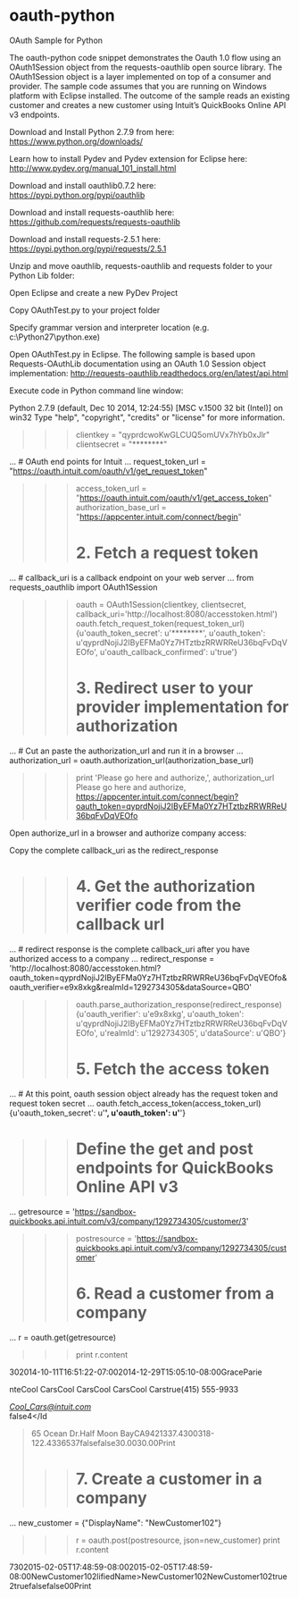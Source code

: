 # oauth-python
OAuth Sample for Python

The oauth-python code snippet demonstrates the Oauth 1.0 flow using an OAuth1Session object from the requests-oauthlib open source library.  The OAuth1Session object is a layer implemented on top of a consumer and provider.  The sample code assumes that you are running on Windows platform with Eclipse installed.  The outcome of the sample reads an existing customer and creates a new customer using Intuit’s QuickBooks Online API v3 endpoints.

Download and Install Python 2.7.9 from here:
https://www.python.org/downloads/

Learn how to install Pydev and Pydev extension for Eclipse here:
http://www.pydev.org/manual_101_install.html

Download and install  oauthlib0.7.2 here:
https://pypi.python.org/pypi/oauthlib

Download and install requests-oauthlib here:
https://github.com/requests/requests-oauthlib

Download and install requests-2.5.1 here:
https://pypi.python.org/pypi/requests/2.5.1

Unzip and move oauthlib, requests-oauthlib and requests folder to your Python Lib folder:

 

Open Eclipse and create a new PyDev Project

 

Copy OAuthTest.py to your project folder

 

Specify grammar version and interpreter location (e.g. c:\Python27\python.exe)

 

Open OAuthTest.py in Eclipse.  The following sample is based upon Requests-OAuthLib documentation using an OAuth 1.0 Session object implementation:
http://requests-oauthlib.readthedocs.org/en/latest/api.html

 

Execute code in Python command line window:

 

Python 2.7.9 (default, Dec 10 2014, 12:24:55) [MSC v.1500 32 bit (Intel)] on win32
Type "help", "copyright", "credits" or "license" for more information.
>>> clientkey = "qyprdcwoKwGLCUQ5omUVx7hYb0xJlr"
>>> clientsecret = "********"
>>>
... # OAuth end points for Intuit
... request_token_url = "https://oauth.intuit.com/oauth/v1/get_request_token"
>>> access_token_url = "https://oauth.intuit.com/oauth/v1/get_access_token"
>>> authorization_base_url = "https://appcenter.intuit.com/connect/begin"
>>>
>>> # 2. Fetch a request token
... # callback_uri is a callback endpoint on your web server
... from requests_oauthlib import OAuth1Session
>>> oauth = OAuth1Session(clientkey, clientsecret, callback_uri='http://localhost:8080/accesstoken.html')
>>> oauth.fetch_request_token(request_token_url)
{u'oauth_token_secret': u'********', u'oauth_token': u'qyprdNojiJ2IByEFMa0Yz7HTztbzRRWRReU36bqFvDqVEOfo', u'oauth_callback_confirmed': u'true'}
>>>
>>> # 3. Redirect user to your provider implementation for authorization
... # Cut an paste the authorization_url and run it in a browser
... authorization_url = oauth.authorization_url(authorization_base_url)
>>> print 'Please go here and authorize,', authorization_url
Please go here and authorize, https://appcenter.intuit.com/connect/begin?oauth_token=qyprdNojiJ2IByEFMa0Yz7HTztbzRRWRReU36bqFvDqVEOfo
>>>

Open authorize_url in a browser and authorize company access:

 

Copy the complete callback_uri as the redirect_response

 

>>> # 4. Get the authorization verifier code from the callback url
... # redirect response is the complete callback_uri after you have authorized access to a company
... redirect_response = 'http://localhost:8080/accesstoken.html?oauth_token=qyprdNojiJ2IByEFMa0Yz7HTztbzRRWRReU36bqFvDqVEOfo&oauth_verifier=e9x8xkg&realmId=1292734305&dataSource=QBO'
>>> oauth.parse_authorization_response(redirect_response)
{u'oauth_verifier': u'e9x8xkg', u'oauth_token': u'qyprdNojiJ2IByEFMa0Yz7HTztbzRRWRReU36bqFvDqVEOfo', u'realmId': u'1292734305', u'dataSource': u'QBO'}
>>>
>>> # 5. Fetch the access token
... # At this point, oauth session object already has the request token and request token secret
... oauth.fetch_access_token(access_token_url)
{u'oauth_token_secret': u'********', u'oauth_token': u'********'}
>>>
>>> # Define the get and post endpoints for QuickBooks Online API v3
... getresource = 'https://sandbox-quickbooks.api.intuit.com/v3/company/1292734305/customer/3'
>>> postresource = 'https://sandbox-quickbooks.api.intuit.com/v3/company/1292734305/customer'
>>>
>>> # 6. Read a customer from a company
... r = oauth.get(getresource)
>>> print r.content
<?xml version="1.0" encoding="UTF-8" standalone="yes"?><IntuitResponse xmlns="http://schema.intuit.com/finance/v3" time="2015-02-05T17:48:58.963-08:00"><Customer domain="QBO" sparse="false"><Id>3</Id><SyncToken>0</SyncToken><MetaData><CreateTime>2014-10-11T16:51:22-07:00</CreateTime><LastUpdatedTime>2014-12-29T15:05:10-08:00</LastUpdatedTime></MetaData><GivenName>Grace</GivenName><FamilyName>Parie
nte</FamilyName><FullyQualifiedName>Cool Cars</FullyQualifiedName><CompanyName>Cool Cars</CompanyName><DisplayName>Cool Cars</DisplayName><PrintOnCheckName>Cool Cars</PrintOnCheckName><Active>true</Active><PrimaryPhone><FreeFormNumber>(415) 555-9933</FreeFormNumber></PrimaryPhone><PrimaryEmailAddr><Address>Cool_Cars@intuit.com</Address></PrimaryEmailAddr><Taxable>false</Taxable><BillAddr><Id>4</Id
><Line1>65 Ocean Dr.</Line1><City>Half Moon Bay</City><CountrySubDivisionCode>CA</CountrySubDivisionCode><PostalCode>94213</PostalCode><Lat>37.4300318</Lat><Long>-122.4336537</Long></BillAddr><Job>false</Job><BillWithParent>false</BillWithParent><Balance>30.00</Balance><BalanceWithJobs>30.00</BalanceWithJobs><PreferredDeliveryMethod>Print</PreferredDeliveryMethod></Customer></IntuitResponse>
>>>
>>> # 7. Create a customer in a company
... new_customer = {"DisplayName": "NewCustomer102"}
>>> r = oauth.post(postresource, json=new_customer)
>>> print r.content
<?xml version="1.0" encoding="UTF-8" standalone="yes"?><IntuitResponse xmlns="http://schema.intuit.com/finance/v3" time="2015-02-05T17:48:59.177-08:00"><Customer domain="QBO" sparse="false"><Id>73</Id><SyncToken>0</SyncToken><MetaData><CreateTime>2015-02-05T17:48:59-08:00</CreateTime><LastUpdatedTime>2015-02-05T17:48:59-08:00</LastUpdatedTime></MetaData><FullyQualifiedName>NewCustomer102</FullyQua
lifiedName><DisplayName>NewCustomer102</DisplayName><PrintOnCheckName>NewCustomer102</PrintOnCheckName><Active>true</Active><DefaultTaxCodeRef>2</DefaultTaxCodeRef><Taxable>true</Taxable><Job>false</Job><BillWithParent>false</BillWithParent><Balance>0</Balance><BalanceWithJobs>0</BalanceWithJobs><PreferredDeliveryMethod>Print</PreferredDeliveryMethod></Customer></IntuitResponse>
>>>
